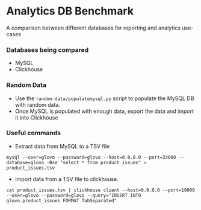 # Analytics DB Benchmark

A comparison between different databases for reporting and analytics use-cases

### Databases being compared

* MySQL
* Clickhouse

### Random Data

* Use the `random-data/populatemysql.py` script to populate the MySQL DB with random data.
* Once MySQL is populated with enough data, export the data and import it into Clickhouse

### Useful commands

* Extract data from MySQL to a TSV file
```shell
mysql --user=glovo --password=glovo --host=0.0.0.0 --port=33060 --database=glovo -Bse "select * from product_issues" > product_issues.tsv
```
* Import data from a TSV file to clickhouse.
```shell
cat product_issues.tsv | clickhouse client --host=0.0.0.0 --port=19000 --user=glovo --password=glovo --query="INSERT INTO glovo.product_issues FORMAT TabSeparated"
```